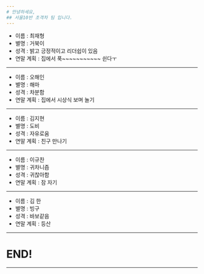 ```yaml
---
# 안녕하세요,
## 서울10반 초격차 팀 입니다.
---
```

* 이름 : 최재형
* 별명 : 거북이
* 성격 : 밝고 긍정적이고 리더쉽이 있음
* 연말 계획 : 집에서 푹~~~~~~~~~~~ 쉰다ㅜ
---
* 이름 : 오해인
* 별명 : 해마
* 성격 : 차분함
* 연말 계획 : 집에서 시상식 보며 놀기
---
* 이름 : 김지현
* 별명 : 도비
* 성격 : 자유로움
* 연말 계획 : 친구 만나기
---
* 이름 : 이규찬
* 별명 : 귀차니즘
* 성격 : 귀찮아함
* 연말 계획 : 잠 자기
---
* 이름 : 김 한
* 별명 : 빙구
* 성격 : 바보같음
* 연말 계획 : 등산
---
# END!
---
